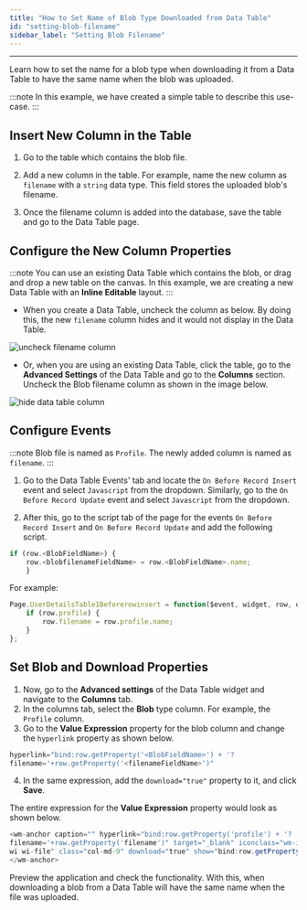 ```yaml
---
title: "How to Set Name of Blob Type Downloaded from Data Table"
id: "setting-blob-filename"
sidebar_label: "Setting Blob Filename"
---
```

---

Learn how to set the name for a blob type when downloading it from a Data Table to have the same name when the blob was uploaded.

:::note
In this example, we have created a simple table to describe this use-case.
:::

## Insert New Column in the Table

1. Go to the table which contains the blob file.

2. Add a new column in the table. For example, name the new column as `filename` with a `string` data type. This field stores the uploaded blob's filename.

3. Once the filename column is added into the database, save the table and go to the Data Table page.

## Configure the New Column Properties

:::note
You can use an existing Data Table which contains the blob, or drag and drop a new table on the canvas. In this example, we are creating a new Data Table with an **Inline Editable** layout.
:::

- When you create a Data Table, uncheck the column as below. By doing this, the new `filename` column hides and it would not display in the Data Table.

![uncheck filename column](/learn/assets/uncheck-filename-blob-download.png)

- Or, when you are using an existing Data Table, click the table, go to the **Advanced Settings** of the Data Table and go to the **Columns** section. Uncheck the Blob filename column as shown in the image below.

![hide data table column](/learn/assets/datatable-hide-column.png)

## Configure Events

:::note
Blob file is named as `Profile`.
The newly added column is named as `filename`.
:::

1. Go to the Data Table Events' tab and locate the `On Before Record Insert` event and select `Javascript` from the dropdown. Similarly, go to the `On Before Record Update` event and select `Javascript` from the dropdown.

2. After this, go to the script tab of the page for the events `On Before Record Insert` and `On Before Record Update` and add the following script.

```js
if (row.<BlobFieldName>) {
    row.<blobfilenameFieldName> = row.<BlobFieldName>.name;
    }
```

For example:

```js
Page.UserDetailsTable1Beforerowinsert = function($event, widget, row, options) {
    if (row.profile) {
        row.filename = row.profile.name;
    }
};
```

## Set Blob and Download Properties

1. Now, go to the **Advanced settings** of the Data Table widget and navigate to the **Columns** tab. 
2. In the columns tab, select the **Blob** type column. For example, the `Profile` column.
3. Go to the **Value Expression** property for the blob column and change the `hyperlink` property as shown below.

```js
hyperlink="bind:row.getProperty('<BlobFieldName>') + '?
filename='+row.getProperty('<filenameFieldName>')"
```

4. In the same expression, add the `download="true"` property to it, and click **Save**.

The entire expression for the **Value Expression** property would look as shown below.

```js
<wm-anchor caption="" hyperlink="bind:row.getProperty('profile') + '?
filename='+row.getProperty('filename')" target="_blank" iconclass="wm-icon wm-icon24 
wi wi-file" class="col-md-9" download="true" show="bind:row.getProperty('blobdata')!= null">
</wm-anchor>
```

Preview the application and check the functionality. With this, when downloading a blob from a Data Table will have the same name when the file was uploaded.